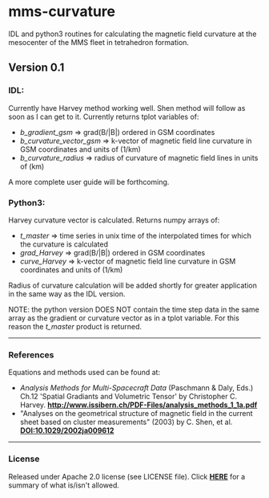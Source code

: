 # mms-curvature
IDL and python3 routines for calculating the magnetic field curvature at the mesocenter of the MMS fleet in tetrahedron formation.


## Version 0.1
### IDL:
Currently have Harvey method working well.  Shen method will follow as soon as I can get to it.  Currently returns tplot variables of:

- *b_gradient_gsm* => grad(B/|B|) ordered in GSM coordinates
- *b_curvature_vector_gsm* => k-vector of magnetic field line curvature in GSM coordinates and units of (1/km)
- *b_curvature_radius* => radius of curvature of magnetic field lines in units of (km)

A more complete user guide will be forthcoming.

### Python3:
Harvey curvature vector is calculated.  Returns numpy arrays of:

- *t_master* => time series in unix time of the interpolated times for which the curvature is calculated
- *grad_Harvey* => grad(B/|B|) ordered in GSM coordinates
- *curve_Harvey* => k-vector of magnetic field line curvature in GSM coordinates and units of (1/km)

Radius of curvature calculation will be added shortly for greater application in the same way as the IDL version.  

NOTE: the python version DOES NOT contain the time step data in the same array as the gradient or curvature vector as in a tplot variable.  For this reason the *t_master* product is returned.

-----

### References
Equations and methods used can be found at:

- *Analysis Methods for Multi-Spacecraft Data* (Paschmann & Daly, Eds.) Ch.12 'Spatial Gradiants and Volumetric Tensor' by Christopher C. Harvey.  **http://www.issibern.ch/PDF-Files/analysis_methods_1_1a.pdf**
- "Analyses on the geometrical structure of magnetic field in the current sheet based on cluster measurements" (2003) by C. Shen, et al.  **[DOI:10.1029/2002ja009612](https://doi.org/10.1029/2002JA009612)**

-----
### License
Released under Apache 2.0 license (see LICENSE file).  Click **[HERE](https://tldrlegal.com/license/apache-license-2.0-(apache-2.0))** for a summary of what is/isn't allowed.
